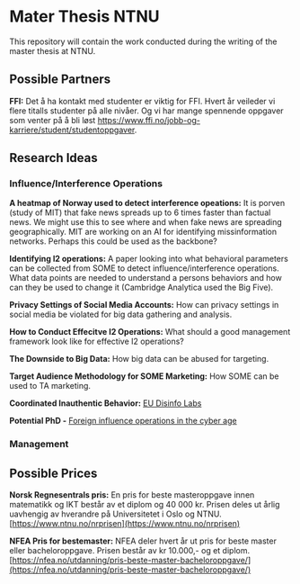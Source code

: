 # Mater Thesis NTNU 
This repository will contain the work conducted during the writing of the master thesis at NTNU. 

## Possible Partners
**FFI:** Det å ha kontakt med studenter er viktig for FFI. Hvert år veileder vi flere titalls studenter på alle nivåer. Og vi har mange spennende oppgaver som venter på å bli løst https://www.ffi.no/jobb-og-karriere/student/studentoppgaver.



## Research Ideas
### Influence/Interference Operations
**A heatmap of Norway used to detect interference opeations:** It is porven (study of MIT) that fake news spreads up to 6 times faster than factual news. We might use this to see where and when fake news are spreading geographically. MIT are working on an AI for identifying missinformation networks. Perhaps this could be used as the backbone? 

**Identifying I2 operations:** A paper looking into what behavioral parameters can be collected from SOME to detect influence/interference operations. What data points are needed to understand a persons behaviors and how can they be used to change it (Cambridge Analytica used the Big Five). 

**Privacy Settings of Social Media Accounts:** How can privacy settings in social media be violated for big data gathering and analysis. 

**How to Conduct Effecitve I2 Operations:** What should a good management framework look like for effective I2 operations?

**The Downside to Big Data:** How big data can be abused for targeting. 

**Target Audience Methodology for SOME Marketing:** How SOME can be used to TA marketing. 

**Coordinated Inauthentic Behavior:** [EU Disinfo Labs](https://weverify.eu/blog/coordinated-inauthentic-behaviour-detection-tree/)

**Potential PhD -** [Foreign influence operations in the cyber age](https://ora.ox.ac.uk/objects/uuid:0c7513fa-b71c-4c15-9bd3-3c49858972c3)

### Management

## Possible Prices
**Norsk Regnesentrals pris:** En pris for beste masteroppgave innen matematikk og IKT består av et diplom og 40 000 kr. Prisen deles ut årlig uavhengig av hverandre på Universitetet i Oslo og NTNU. [https://www.ntnu.no/nrprisen](https://www.ntnu.no/nrprisen)

**NFEA Pris for bestemaster:** NFEA deler hvert år ut pris for beste master eller bacheloroppgave. Prisen består av kr 10.000,- og et diplom. [https://nfea.no/utdanning/pris-beste-master-bacheloroppgave/](https://nfea.no/utdanning/pris-beste-master-bacheloroppgave/)
